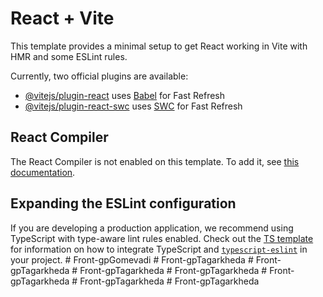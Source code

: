 # React + Vite

This template provides a minimal setup to get React working in Vite with HMR and some ESLint rules.

Currently, two official plugins are available:

- [@vitejs/plugin-react](https://github.com/vitejs/vite-plugin-react/blob/main/packages/plugin-react) uses [Babel](https://babeljs.io/) for Fast Refresh
- [@vitejs/plugin-react-swc](https://github.com/vitejs/vite-plugin-react/blob/main/packages/plugin-react-swc) uses [SWC](https://swc.rs/) for Fast Refresh

## React Compiler

The React Compiler is not enabled on this template. To add it, see [this documentation](https://react.dev/learn/react-compiler/installation).

## Expanding the ESLint configuration

If you are developing a production application, we recommend using TypeScript with type-aware lint rules enabled. Check out the [TS template](https://github.com/vitejs/vite/tree/main/packages/create-vite/template-react-ts) for information on how to integrate TypeScript and [`typescript-eslint`](https://typescript-eslint.io) in your project.
#   F r o n t - g p G o m e v a d i  
 #   F r o n t - g p T a g a r k h e d a  
 #   F r o n t - g p T a g a r k h e d a  
 #   F r o n t - g p T a g a r k h e d a  
 #   F r o n t - g p T a g a r k h e d a  
 #   F r o n t - g p T a g a r k h e d a  
 #   F r o n t - g p T a g a r k h e d a  
 #   F r o n t - g p T a g a r k h e d a  
 